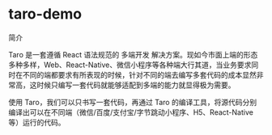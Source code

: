 # taro-demo
简介

Taro 是一套遵循 React 语法规范的 多端开发 解决方案。现如今市面上端的形态多种多样，Web、React-Native、微信小程序等各种端大行其道，当业务要求同时在不同的端都要求有所表现的时候，针对不同的端去编写多套代码的成本显然非常高，这时候只编写一套代码就能够适配到多端的能力就显得极为需要。

使用 Taro，我们可以只书写一套代码，再通过 Taro 的编译工具，将源代码分别编译出可以在不同端（微信/百度/支付宝/字节跳动小程序、H5、React-Native 等）运行的代码。
